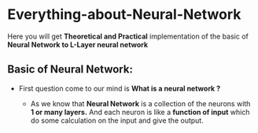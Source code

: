 # Everything-about-Neural-Network
Here you will get **Theoretical and Practical** implementation of the basic of **Neural Network to L-Layer neural network**

## Basic of Neural Network:

- First question come to our mind is **What is a neural network ?**

  - As we know that **Neural Network** is a collection of the neurons with **1 or many layers.**
And each neuron is like a **function of input** which do some calculation on the input and give the output.
